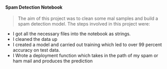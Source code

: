 #### Spam Detection Notebook
> The aim of this project was to clean some mal samples and build a spam detection model.
The steps involved in this project were:
* I got all the necessary files into the notebook as strings.
* I cleaned the data up
* I created a model and carried out training which led to over 99 percent accuracy on test data.
* I Wrote a deployment function which takes in the path of my spam or ham mail and produces the prediction